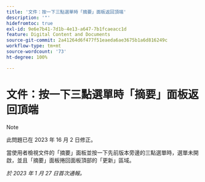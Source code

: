 ```yaml
---
title: '文件：按一下三點選單時「摘要」面板返回頂端'
description: '"'
hidefromtoc: true
exl-id: 9e6e7b41-7d1b-4e13-a647-7b1fcaeacc1d
feature: Digital Content and Documents
source-git-commit: 2a41264d6f477f51eaeda6ae3675b1a6d816249c
workflow-type: tm+mt
source-wordcount: '73'
ht-degree: 100%

---
```


# 文件：按一下三點選單時「摘要」面板返回頂端

>[!NOTE]
>
>此問題已在 2023 年 16 月 2 日修正。

當使用者檢視文件的「摘要」面板並按一下先前版本旁邊的三點選單時，選單未開啟，並且「摘要」面板捲回面板頂部的「更新」區域。

_於 2023 年 1 月 27 日首次通報。_
